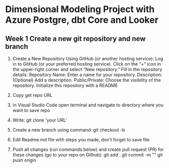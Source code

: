 # Dimensional Modeling Project with Azure Postgre, dbt Core and Looker

## Week 1  Create a new git repository and new branch

1. Create a New Repository
Using GitHub (or another hosting service):
Log in to GitHub (or your preferred hosting service).
Click on the “+” icon in the upper-right corner and select “New repository.”
Fill in the repository details:
Repository Name: Enter a name for your repository.
Description: (Optional) Add a description.
Public/Private: Choose the visibility of the repository.
Initialize this repository with a README

2. Copy get repo URL
3. in Visual Studio Code open terminal and navigate to directory where you want to save repo
4. Write: git clone 'your URL'
5. Create a new branch using command: git checkout -b <your-branch-name>
6. Edit Readme.md file with steps you made, don't forget to save file
7. Push all changes (run commands below) and create pull request (PR) for these changes (go to your repo on Github):
    git add .
    git commit -m "<your-comment>"
    git push origin <your-branch-name>
    